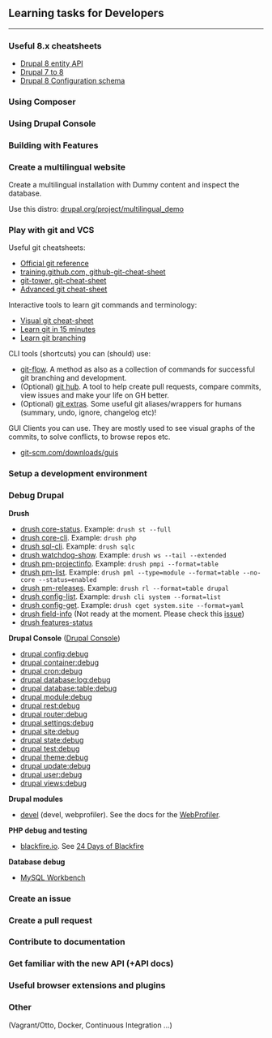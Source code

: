 ## Learning tasks for Developers
-----------------------------------

### Useful 8.x cheatsheets

 - [Drupal 8 entity API](http://wizzlern.nl/sites/wizzlern.nl/files/artikel/drupal-content-entity-8.0.pdf)
 - [Drupal 7 to 8](http://nuvole.org/sites/default/files/Drupal-7-to-Drupal-8-Cheatsheet.pdf)
 - [Drupal 8 Configuration schema](http://hojtsy.hu/files/ConfigSchemaCheatSheet1.5.pdf)

### Using Composer

### Using Drupal Console

### Building with Features

### Create a multilingual website
Create a multilingual installation with Dummy content and inspect the database.

Use this distro: [drupal.org/project/multilingual_demo](https://www.drupal.org/project/multilingual_demo)

### Play with git and VCS

Useful git cheatsheets:

 - [Official git reference](https://git-scm.com/docs)
 - [training.github.com, github-git-cheat-sheet](https://training.github.com/kit/downloads/github-git-cheat-sheet.pdf)
 - [git-tower, git-cheat-sheet](https://www.git-tower.com/blog/git-cheat-sheet/)
 - [Advanced git cheat-sheet](http://www.cheat-sheets.org/saved-copy/git-cheat-sheet.pdf)

Interactive tools to learn git commands and terminology:

 - [Visual git cheat-sheet](http://ndpsoftware.com/git-cheatsheet.html)
 - [Learn git in 15 minutes](https://try.github.io)
 - [Learn git branching](http://pcottle.github.io/learnGitBranching/)

CLI tools (shortcuts) you can (should) use:

 - [git-flow](https://github.com/nvie/gitflow). A method as also as a collection of commands for successful git branching and development.
 - (Optional) [git hub](https://hub.github.com/). A tool to help create pull requests, compare commits, view issues and make your life on GH better.
 - (Optional) [git extras](https://github.com/tj/git-extras). Some useful git aliases/wrappers for humans (summary, undo, ignore, changelog etc)!

GUI Clients you can use. They are mostly used to see visual graphs of the commits, to solve conflicts, to browse repos etc.
 - [git-scm.com/downloads/guis](https://git-scm.com/downloads/guis)

### Setup a development environment

### Debug Drupal

**Drush**

 - [drush core-status](http://drushcommands.com/drush-8x/core/core-status/). Example: ```drush st --full```
 - [drush core-cli](http://drushcommands.com/drush-8x/core/core-cli/). Example: ```drush php```
 - [drush sql-cli](http://drushcommands.com/drush-8x/sql/sql-cli/). Example: ```drush sqlc```
 - [drush watchdog-show](http://drushcommands.com/drush-8x/watchdog/watchdog-show/). Example: ```drush ws --tail --extended```
 - [drush pm-projectinfo](http://drushcommands.com/drush-8x/pm/pm-projectinfo/). Example: ```drush pmpi --format=table```
 - [drush pm-list](http://drushcommands.com/drush-8x/pm/pm-list/). Example: ```drush pml --type=module --format=table --no-core --status=enabled```
 - [drush pm-releases](http://drushcommands.com/drush-8x/pm/pm-releases/). Example: ```drush rl --format=table drupal```
 - [drush config-list](http://drushcommands.com/drush-8x/config/config-list/). Example: ```drush cli system --format=list```
 - [drush config-get](http://drushcommands.com/drush-8x/config/config-get/). Example: ```drush cget system.site --format=yaml```
 - [drush field-info](http://drushcommands.com/drush-8x/field/field-info/) (Not ready at the moment. Please check this [issue](https://github.com/drush-ops/drush/issues/230))
 - [drush features-status](http://drushcommands.com/drush-8x/features/features-status/)

**Drupal Console** ([Drupal Console](https://drupalconsole.com/))

 - [drupal config:debug](https://hechoendrupal.gitbooks.io/drupal-console/content/en/commands/config-debug.html)
 - [drupal container:debug](https://hechoendrupal.gitbooks.io/drupal-console/content/en/commands/container-debug.html)
 - [drupal cron:debug](https://hechoendrupal.gitbooks.io/drupal-console/content/en/commands/cron-debug.html)
 - [drupal database:log:debug](https://hechoendrupal.gitbooks.io/drupal-console/content/en/commands/database-log-debug.html)
 - [drupal database:table:debug](https://hechoendrupal.gitbooks.io/drupal-console/content/en/commands/database-table-debug.html)
 - [drupal module:debug](https://hechoendrupal.gitbooks.io/drupal-console/content/en/commands/module-debug.html)
 - [drupal rest:debug](https://hechoendrupal.gitbooks.io/drupal-console/content/en/commands/rest-debug.html)
 - [drupal router:debug](https://hechoendrupal.gitbooks.io/drupal-console/content/en/commands/router-debug.html)
 - [drupal settings:debug](https://hechoendrupal.gitbooks.io/drupal-console/content/en/commands/settings-debug.html)
 - [drupal site:debug](https://hechoendrupal.gitbooks.io/drupal-console/content/en/commands/site-debug.html)
 - [drupal state:debug](https://hechoendrupal.gitbooks.io/drupal-console/content/en/commands/state-debug.html)
 - [drupal test:debug](https://hechoendrupal.gitbooks.io/drupal-console/content/en/commands/test-debug.html)
 - [drupal theme:debug](https://hechoendrupal.gitbooks.io/drupal-console/content/en/commands/theme-debug.html)
 - [drupal update:debug](https://hechoendrupal.gitbooks.io/drupal-console/content/en/commands/update-debug.html)
 - [drupal user:debug](https://hechoendrupal.gitbooks.io/drupal-console/content/en/commands/user-debug.html)
 - [drupal views:debug](https://hechoendrupal.gitbooks.io/drupal-console/content/en/commands/views-debug.html)

**Drupal modules**

 - [devel](https://www.drupal.org/project/devel) (devel, webprofiler). See the docs for the [WebProfiler](https://github.com/lussoluca/webprofiler).

**PHP debug and testing**

 - [blackfire.io](https://blackfire.io/). See [24 Days of Blackfire](https://blackfire.io/docs/24-days/index)

**Database debug**

 - [MySQL Workbench ](https://www.mysql.com/products/workbench/)

### Create an issue

### Create a pull request

### Contribute to documentation

### Get familiar with the new API (+API docs)

### Useful browser extensions and plugins

### Other

(Vagrant/Otto, Docker, Continuous Integration ...)

